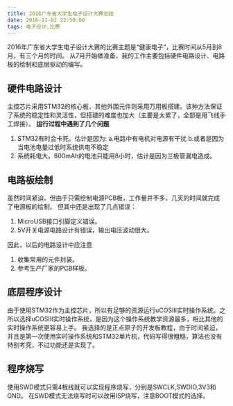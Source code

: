 ```yaml
---
title: 2016广东省大学生电子设计大赛总结
date: 2016-11-02 22:50:00
tags: 电子设计,比赛
---
```


2016年广东省大学生电子设计大赛的比赛主题是“健康电子”，比赛时间从5月到8月，有三个月的时间。
从7月开始做准备，我的工作主要包括硬件电路设计、电路板的绘制和底层驱动的编写。

## 硬件电路设计
主控芯片采用STM32的核心板，其他外围元件则采用万用板搭建。该种方法保证了系统的稳定性和灵活性，但搭建的难度也加大（主要是太累了，全部是用飞线手工焊接）。
**运行过程中遇到了几个问题**

 1. STM32有时会卡死。估计是因为:
    a.电路中有电机对电源有干扰
    b.或者是因为当电池电量过低时系统供电不稳定
 2. 系统耗电大。800mAh的电池只能用8小时，估计是因为三极管漏电造成。

## 电路板绘制
虽然时间紧迫，但由于只需绘制电源PCB板，工作量并不多，几天的时间就完成了电源板的绘制。
但其中还是出现了几点错误：

 1. MicroUSB接口引脚定义错误。
 2. 5V开关电源电路设计有错误，输出电压波动很大。

因此，以后的电路设计中应注意

 1. 收集常用的元件封装。
 2. 参考生产厂家的PCB样板。

## 底层程序设计

由于使用STM32作为主控芯片，所以有足够的资源运行uCOSIII实时操作系统。之所以选择uCOSIII实时操作系统，是因为这个操作系统教学资源最多，相比其他的实时操作系统更容易上手。
我选择的是正点原子的开发板教程，由于时间紧迫，并且是第一次使用实时操作系统和STM32单片机，代码写得很粗糙，算法也没有特别考究，不过功能还是实现了。

## 程序烧写
使用SWD模式只需4根线就可以实现程序烧写，分别是SWCLK,SWDIO,3V3和GND。
在SWD模式无法烧写时可以改用ISP烧写，注意BOOT模式的选择。
